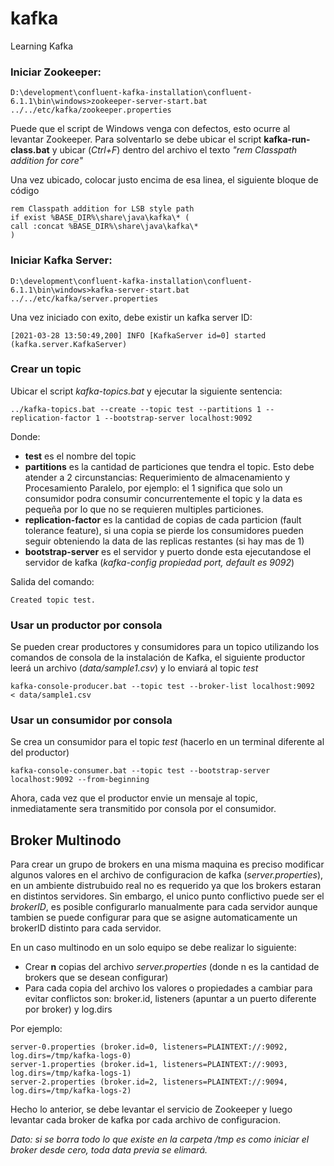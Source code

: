 # kafka
Learning Kafka

### Iniciar Zookeeper: 

```D:\development\confluent-kafka-installation\confluent-6.1.1\bin\windows>zookeeper-server-start.bat ../../etc/kafka/zookeeper.properties```

Puede que el script de Windows venga con defectos, esto ocurre al levantar Zookeeper. Para solventarlo se debe ubicar el script **kafka-run-class.bat** y ubicar (*Ctrl+F*) dentro del archivo el texto *"rem Classpath addition for core"*

Una vez ubicado, colocar justo encima de esa linea, el siguiente bloque de código

```
rem Classpath addition for LSB style path
if exist %BASE_DIR%\share\java\kafka\* (
call :concat %BASE_DIR%\share\java\kafka\*
)
```

### Iniciar Kafka Server: 

```D:\development\confluent-kafka-installation\confluent-6.1.1\bin\windows>kafka-server-start.bat ../../etc/kafka/server.properties```

Una vez iniciado con exito, debe existir un kafka server ID:

``` 
[2021-03-28 13:50:49,200] INFO [KafkaServer id=0] started (kafka.server.KafkaServer)
```

### Crear un topic

Ubicar el script *kafka-topics.bat* y ejecutar la siguiente sentencia:

```
../kafka-topics.bat --create --topic test --partitions 1 --replication-factor 1 --bootstrap-server localhost:9092
```

Donde:
- **test** es el nombre del topic
- **partitions** es la cantidad de particiones que tendra el topic. Esto debe atender a 2 circunstancias: Requerimiento de almacenamiento y Procesamiento Paralelo, por ejemplo: el 1 significa que solo un consumidor podra consumir concurrentemente el topic y la data es pequeña por lo que no se requieren multiples particiones.
- **replication-factor** es la cantidad de copias de cada particion (fault tolerance feature), si una copia se pierde los consumidores pueden seguir obteniendo la data de las replicas restantes (si hay mas de 1)
- **bootstrap-server** es el servidor y puerto donde esta ejecutandose el servidor de kafka (*kafka-config propiedad port, default es 9092*)

Salida del comando:

```
Created topic test.
```

### Usar un productor por consola

Se pueden crear productores y consumidores para un topico utilizando los comandos de consola de la instalación de Kafka, el siguiente productor leerá un archivo (*data/sample1.csv*) y lo enviará al topic *test*

```
kafka-console-producer.bat --topic test --broker-list localhost:9092  < data/sample1.csv
```

### Usar un consumidor por consola

Se crea un consumidor para el topic *test* (hacerlo en un terminal diferente al del productor)

```
kafka-console-consumer.bat --topic test --bootstrap-server localhost:9092 --from-beginning
```

Ahora, cada vez que el productor envie un mensaje al topic, inmediatamente sera transmitido por consola por el consumidor.

## Broker Multinodo

Para crear un grupo de brokers en una misma maquina es preciso modificar algunos valores en el archivo de configuracion de kafka (*server.properties*), en un ambiente distrubuido real no es requerido ya que los brokers estaran en distintos servidores. Sin embargo, el unico punto conflictivo puede ser el *brokerID*, es posible configurarlo manualmente para cada servidor aunque tambien se puede configurar para que se asigne automaticamente un brokerID distinto para cada servidor.

En un caso multinodo en un solo equipo se debe realizar lo siguiente:

- Crear **n** copias del archivo *server.properties* (donde n es la cantidad de brokers que se desean configurar)
- Para cada copia del archivo los valores o propiedades a cambiar para evitar conflictos son: broker.id, listeners (apuntar a un puerto diferente por broker) y log.dirs

Por ejemplo:

```
server-0.properties (broker.id=0, listeners=PLAINTEXT://:9092, log.dirs=/tmp/kafka-logs-0)
server-1.properties (broker.id=1, listeners=PLAINTEXT://:9093, log.dirs=/tmp/kafka-logs-1)
server-2.properties (broker.id=2, listeners=PLAINTEXT://:9094, log.dirs=/tmp/kafka-logs-2)
```

Hecho lo anterior, se debe levantar el servicio de Zookeeper y luego levantar cada broker de kafka por cada archivo de configuracion.

*Dato: si se borra todo lo que existe en la carpeta /tmp es como iniciar el broker desde cero, toda data previa se elimará.*



